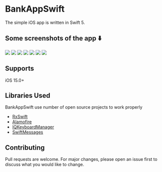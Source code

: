 # BankAppSwift
The simple iOS app is written in Swift 5.

## Some screenshots of the app ⬇️
![](https://github.com/ArunaUd92/BankAppSwift/blob/main/Images/Login%20Screen.png?raw=true)
![](https://github.com/ArunaUd92/BankAppSwift/blob/main/Images/Register%20Screen.png?raw=true)
![](https://github.com/ArunaUd92/BankAppSwift/blob/main/Images/Home%20Screen.png?raw=true)
![](https://github.com/ArunaUd92/BankAppSwift/blob/main/Images/Transaction%20Screen.png?raw=true)
![](https://github.com/ArunaUd92/BankAppSwift/blob/main/Images/Payment%20Screen.png?raw=true)
![](https://github.com/ArunaUd92/BankAppSwift/blob/main/Images/Payment%20Screen%202.png?raw=true)
![](https://github.com/ArunaUd92/BankAppSwift/blob/main/Images/Profile%20Screen.png?raw=true)


## Supports

iOS 15.0+


## Libraries Used

BankAppSwift use number of open source projects to work properly

* [RxSwift](https://github.com/ReactiveX/RxSwift)
* [Alamofire](https://github.com/Alamofire/Alamofire)
* [IQKeyboardManager](https://github.com/hackiftekhar/IQKeyboardManager)
* [SwiftMessages](https://github.com/SwiftKickMobile/SwiftMessages)



## Contributing
Pull requests are welcome. For major changes, please open an issue first to discuss what you would like to change.
